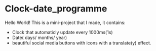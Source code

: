 # Clock-date_programme
Hello World! 
This is a mini-project that I made, it contains:
* Clock that automaticly update every 1000ms(1s)
* Date( days/ months/ year)
* beautiful social media buttons with icons with a translate(y) effect. 
